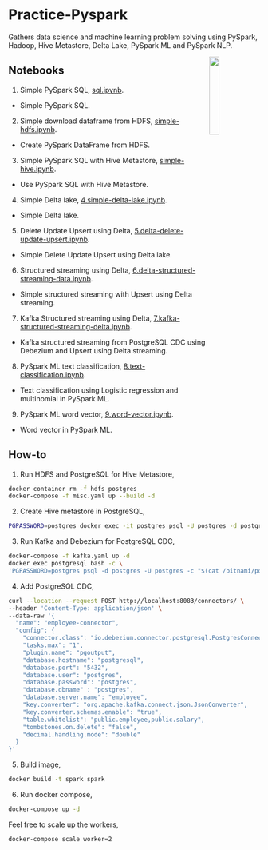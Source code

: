 # Practice-Pyspark

Gathers data science and machine learning problem solving using PySpark, Hadoop, Hive Metastore, Delta Lake, PySpark ML and PySpark NLP.

<img src="https://cdn-images-1.medium.com/max/1600/0*8D301fHKliN6r5Km.png" align="right" width="20%">

## Notebooks

1. Simple PySpark SQL, [sql.ipynb](notebook/1.sql.ipynb).

- Simple PySpark SQL.

2. Simple download dataframe from HDFS, [simple-hdfs.ipynb](notebook/2.simple-hdfs.ipynb). 

- Create PySpark DataFrame from HDFS.

3. Simple PySpark SQL with Hive Metastore, [simple-hive.ipynb](notebook/3.simple-hive.ipynb).

- Use PySpark SQL with Hive Metastore.

4. Simple Delta lake, [4.simple-delta-lake.ipynb](notebook/4.simple-delta-lake.ipynb).

- Simple Delta lake.

5. Delete Update Upsert using Delta, [5.delta-delete-update-upsert.ipynb](notebook/5.delta-delete-update-upsert.ipynb).

- Simple Delete Update Upsert using Delta lake.

6. Structured streaming using Delta, [6.delta-structured-streaming-data.ipynb](notebook/6.delta-structured-streaming-data.ipynb).

- Simple structured streaming with Upsert using Delta streaming.

7. Kafka Structured streaming using Delta, [7.kafka-structured-streaming-delta.ipynb](notebook/7.kafka-structured-streaming-delta.ipynb).

- Kafka structured streaming from PostgreSQL CDC using Debezium and Upsert using Delta streaming.

8. PySpark ML text classification, [8.text-classification.ipynb](notebook/8.text-classification.ipynb).

- Text classification using Logistic regression and multinomial in PySpark ML.

9. PySpark ML word vector, [9.word-vector.ipynb](notebook/9.word-vector.ipynb).

- Word vector in PySpark ML.

## How-to

1. Run HDFS and PostgreSQL for Hive Metastore,

```bash
docker container rm -f hdfs postgres
docker-compose -f misc.yaml up --build -d
```

2. Create Hive metastore in PostgreSQL,

```bash
PGPASSWORD=postgres docker exec -it postgres psql -U postgres -d postgres -c "$(cat hive-schema-3.1.0.postgres.sql)"
```

3. Run Kafka and Debezium for PostgreSQL CDC,

```bash
docker-compose -f kafka.yaml up -d
docker exec postgresql bash -c \
'PGPASSWORD=postgres psql -d postgres -U postgres -c "$(cat /bitnami/postgresql/conf/table.sql)"'
```

4. Add PostgreSQL CDC,

```bash
curl --location --request POST http://localhost:8083/connectors/ \
--header 'Content-Type: application/json' \
--data-raw '{
  "name": "employee-connector",
  "config": {
    "connector.class": "io.debezium.connector.postgresql.PostgresConnector",
    "tasks.max": "1",
    "plugin.name": "pgoutput",
    "database.hostname": "postgresql",
    "database.port": "5432",
    "database.user": "postgres",
    "database.password": "postgres",
    "database.dbname" : "postgres",
    "database.server.name": "employee",
    "key.converter": "org.apache.kafka.connect.json.JsonConverter",
    "key.converter.schemas.enable": "true",
    "table.whitelist": "public.employee,public.salary",
    "tombstones.on.delete": "false",
    "decimal.handling.mode": "double"
  }
}'
```

5. Build image,

```bash
docker build -t spark spark
```

6. Run docker compose,

```bash
docker-compose up -d
```

Feel free to scale up the workers,

```bash
docker-compose scale worker=2
```